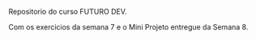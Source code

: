 Repositorio do curso FUTURO DEV.

Com os exercicios da semana 7 e o Mini Projeto entregue da Semana 8.
